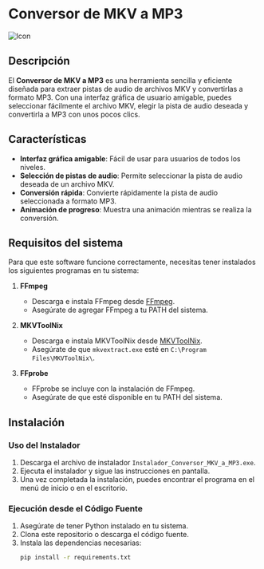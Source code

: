 # Conversor de MKV a MP3

![Icon](icono.ico)

## Descripción

El **Conversor de MKV a MP3** es una herramienta sencilla y eficiente diseñada para extraer pistas de audio de archivos MKV y convertirlas a formato MP3. Con una interfaz gráfica de usuario amigable, puedes seleccionar fácilmente el archivo MKV, elegir la pista de audio deseada y convertirla a MP3 con unos pocos clics.

## Características

- **Interfaz gráfica amigable**: Fácil de usar para usuarios de todos los niveles.
- **Selección de pistas de audio**: Permite seleccionar la pista de audio deseada de un archivo MKV.
- **Conversión rápida**: Convierte rápidamente la pista de audio seleccionada a formato MP3.
- **Animación de progreso**: Muestra una animación mientras se realiza la conversión.

## Requisitos del sistema

Para que este software funcione correctamente, necesitas tener instalados los siguientes programas en tu sistema:

1. **FFmpeg**
   - Descarga e instala FFmpeg desde [FFmpeg](https://ffmpeg.org/download.html).
   - Asegúrate de agregar FFmpeg a tu PATH del sistema.

2. **MKVToolNix**
   - Descarga e instala MKVToolNix desde [MKVToolNix](https://mkvtoolnix.download/).
   - Asegúrate de que `mkvextract.exe` esté en `C:\Program Files\MKVToolNix\`.

3. **FFprobe**
   - FFprobe se incluye con la instalación de FFmpeg.
   - Asegúrate de que esté disponible en tu PATH del sistema.

## Instalación

### Uso del Instalador

1. Descarga el archivo de instalador `Instalador_Conversor_MKV_a_MP3.exe`.
2. Ejecuta el instalador y sigue las instrucciones en pantalla.
3. Una vez completada la instalación, puedes encontrar el programa en el menú de inicio o en el escritorio.

### Ejecución desde el Código Fuente

1. Asegúrate de tener Python instalado en tu sistema.
2. Clona este repositorio o descarga el código fuente.
3. Instala las dependencias necesarias:
   ```sh
   pip install -r requirements.txt
